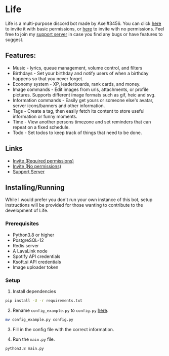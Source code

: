 # Life

Life is a multi-purpose discord bot made by Axel#3456. You can click 
[here](https://discord.com/oauth2/authorize?client_id=628284183579721747&scope=bot&permissions=4399156288) to invite it with basic permissions,
or [here](https://discord.com/oauth2/authorize?client_id=628284183579721747&scope=bot) to invite with no permissions. Feel free to join my 
[support server](https://discord.gg/w9f6NkQbde) in case you find any bugs or have features to suggest.


## Features:
* Music - lyrics, queue management, volume control, and filters
* Birthdays - Set your birthday and notify users of when a birthday happens so that you never forget.
* Economy system - XP, leaderboards, rank cards, and money.
* Image commands - Edit images from urls, attachments, or profile pictures. Supports different image formats such as gif, heic and svg.
* Information commands - Easily get yours or someone else's avatar, server icons/banners and other information.
* Tags - Create a tag, then easily fetch its content to store useful information or funny moments.
* Time - View another persons timezone and set reminders that can repeat on a fixed schedule.
* Todo - Set todos to keep track of things that need to be done.

## Links
* [Invite (Required permissions)](https://discord.com/oauth2/authorize?client_id=628284183579721747&scope=bot&permissions=4399156288)
* [Invite (No permissions)](https://discord.com/oauth2/authorize?client_id=628284183579721747&scope=bot)
* [Support Server](https://discord.gg/w9f6NkQbde)

## Installing/Running
While I would prefer you don't run your own instance of this bot, setup instructions will be provided for those wanting to contribute to the development of Life.

### Prerequisites
* Python3.8 or higher
* PostgreSQL-12
* Redis server
* A LavaLink node
* Spotify API credentials
* Ksoft.si API credentials
* Image uploader token

### Setup

1. Install dependencies
```bash
pip install -U -r requirements.txt
```

2. Rename `config_example.py` to `config.py` [here](https://github.com/Axelancerr/Life/tree/master/Life/config).
```bash
mv config_example.py config.py
```

3. Fill in the config file with the correct information.

4. Run the `main.py` file.
```bash
python3.8 main.py
```
